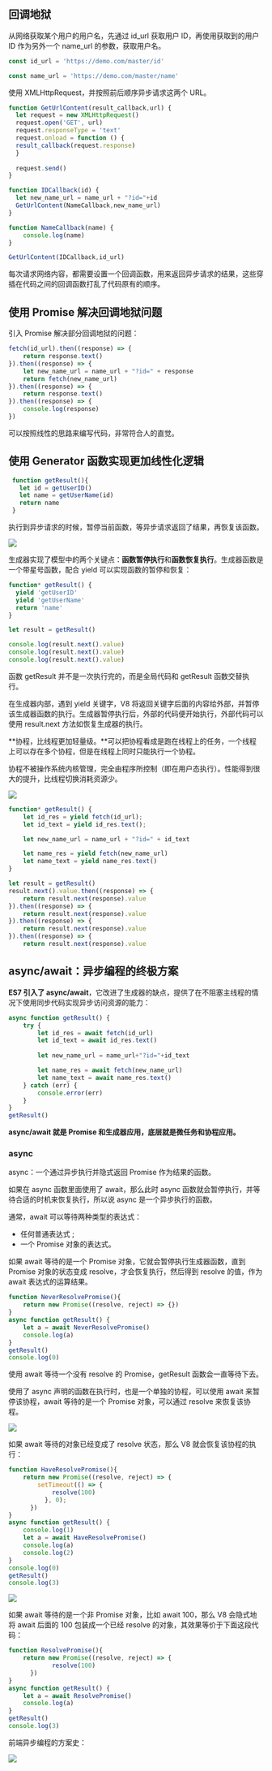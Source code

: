 ## 回调地狱
从网络获取某个用户的用户名，先通过 id_url 获取用户 ID，再使用获取到的用户 ID 作为另外一个 name_url 的参数，获取用户名。

```javascript
const id_url = 'https://demo.com/master/id'

const name_url = 'https://demo.com/master/name'
```

使用 XMLHttpRequest，并按照前后顺序异步请求这两个 URL。

```javascript
function GetUrlContent(result_callback,url) {
  let request = new XMLHttpRequest()
  request.open('GET', url)
  request.responseType = 'text'
  request.onload = function () {
  result_callback(request.response)
  }
  
  request.send()
}

function IDCallback(id) {
  let new_name_url = name_url + "?id="+id
  GetUrlContent(NameCallback,new_name_url)
}

function NameCallback(name) {
	console.log(name)
}

GetUrlContent(IDCallback,id_url)
```

每次请求网络内容，都需要设置一个回调函数，用来返回异步请求的结果，这些穿插在代码之间的回调函数打乱了代码原有的顺序。

## 使用 Promise 解决回调地狱问题
引入 Promise 解决部分回调地狱的问题：

```javascript
fetch(id_url).then((response) => {
	return response.text()
}).then((response) => {
	let new_name_url = name_url + "?id=" + response
	return fetch(new_name_url)
}).then((response) => {
	return response.text()
}).then((response) => {
	console.log(response)
})  
```

可以按照线性的思路来编写代码，非常符合人的直觉。

## 使用 Generator 函数实现更加线性化逻辑
```javascript
 function getResult(){
   let id = getUserID()
   let name = getUserName(id)
   return name
 }
```

执行到异步请求的时候，暂停当前函数，等异步请求返回了结果，再恢复该函数。

![](/images/1678883766721-04eb0252-0655-4a67-8b8e-a8ef2c59ca4b.png)

生成器实现了模型中的两个关键点：**函数暂停执行**和**函数恢复执行**。生成器函数是一个带星号函数，配合 yield 可以实现函数的暂停和恢复：

```javascript
function* getResult() {
  yield 'getUserID'
  yield 'getUserName'
  return 'name'
}

let result = getResult()

console.log(result.next().value)
console.log(result.next().value)
console.log(result.next().value)
```

函数 getResult 并不是一次执行完的，而是全局代码和 getResult 函数交替执行。



在生成器内部，遇到 yield 关键字，V8 将返回关键字后面的内容给外部，并暂停该生成器函数的执行。生成器暂停执行后，外部的代码便开始执行，外部代码可以使用 result.next 方法如恢复生成器的执行。



**协程，比线程更加轻量级。**可以把协程看成是跑在线程上的任务，一个线程上可以存在多个协程，但是在线程上同时只能执行一个协程。



协程不被操作系统内核管理，完全由程序所控制（即在用户态执行）。性能得到很大的提升，比线程切换消耗资源少。

![](/images/1678884399378-4dd8c24e-f2aa-4043-8ba2-cde384eb6634.png)

```javascript
function* getResult() {
    let id_res = yield fetch(id_url);
    let id_text = yield id_res.text();

    let new_name_url = name_url + "?id=" + id_text

    let name_res = yield fetch(new_name_url)
    let name_text = yield name_res.text()
}

let result = getResult()
result.next().value.then((response) => {
    return result.next(response).value
}).then((response) => {
    return result.next(response).value
}).then((response) => {
    return result.next(response).value
}).then((response) => {
    return result.next(response).value
```

## async/await：异步编程的终极方案
**ES7 引入了 async/await**，它改进了生成器的缺点，提供了在不阻塞主线程的情况下使用同步代码实现异步访问资源的能力：

```javascript
async function getResult() {
    try {
        let id_res = await fetch(id_url)
        let id_text = await id_res.text()
  
        let new_name_url = name_url+"?id="+id_text

        let name_res = await fetch(new_name_url)
        let name_text = await name_res.text()
    } catch (err) {
        console.error(err)
    }
}
getResult()
```

**async/await 就是 Promise 和生成器应用，底层就是微任务和协程应用。**

### async
async：一个通过异步执行并隐式返回 Promise 作为结果的函数。



如果在 async 函数里面使用了 await，那么此时 async 函数就会暂停执行，并等待合适的时机来恢复执行，所以说 async 是一个异步执行的函数。



通常，await 可以等待两种类型的表达式：

+ 任何普通表达式 ;
+ 一个 Promise 对象的表达式。

如果 await 等待的是一个 Promise 对象，它就会暂停执行生成器函数，直到 Promise 对象的状态变成 resolve，才会恢复执行，然后得到 resolve 的值，作为 await 表达式的运算结果。

```javascript
function NeverResolvePromise(){
    return new Promise((resolve, reject) => {})
}
async function getResult() {
    let a = await NeverResolvePromise()
    console.log(a)
}
getResult()
console.log(0)
```

使用 await 等待一个没有 resolve 的 Promise，getResult 函数会一直等待下去。



使用了 async 声明的函数在执行时，也是一个单独的协程，可以使用 await 来暂停该协程，await 等待的是一个 Promise 对象，可以通过 resolve 来恢复该协程。

![](/images/1678886401296-95995e24-f689-4003-8c5d-b7474a8da9f4.png)

如果 await 等待的对象已经变成了 resolve 状态，那么 V8 就会恢复该协程的执行：

```javascript
function HaveResolvePromise(){
    return new Promise((resolve, reject) => {
        setTimeout(() => {
            resolve(100)
          }, 0);
      })
}
async function getResult() {
    console.log(1)
    let a = await HaveResolvePromise()
    console.log(a)
    console.log(2)
}
console.log(0)
getResult()
console.log(3)
```

![](/images/1678886680443-1b374f0b-1d70-4105-ae36-7c4eb75e270f.png)

如果 await 等待的是一个非 Promise 对象，比如 await 100，那么 V8 会隐式地将 await 后面的 100 包装成一个已经 resolve 的对象，其效果等价于下面这段代码：

```javascript
function ResolvePromise(){
    return new Promise((resolve, reject) => {
            resolve(100)
      })
}
async function getResult() {
    let a = await ResolvePromise()
    console.log(a)
}
getResult()
console.log(3)
```

前端异步编程的方案史：

![](/images/1678886788620-900a44cb-c0fa-4ce7-aaf5-86a7adb17648.png)

